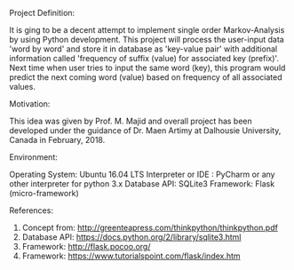 Project Definition: 

It is ging to be a decent attempt to implement single order Markov-Analysis by using Python development. This project will process the user-input data 'word by word' and store it in database as 'key-value pair' with additional information called 'frequency of suffix (value) for associated key (prefix)'. Next time when user tries to input the same word (key), this program would predict the next coming word (value) based on frequency of all associated values.

Motivation:

This idea was given by Prof. M. Majid and overall project has been developed under the guidance of Dr. Maen Artimy at Dalhousie University, Canada in February, 2018.

Environment:

Operating System: Ubuntu 16.04 LTS
Interpreter or IDE :  PyCharm or any other interpreter for python 3.x
Database API: SQLite3
Framework: Flask (micro-framework)

References:

1. Concept from: http://greenteapress.com/thinkpython/thinkpython.pdf
2. Database API: https://docs.python.org/2/library/sqlite3.html
3. Framework: http://flask.pocoo.org/
4. Framework: https://www.tutorialspoint.com/flask/index.htm
